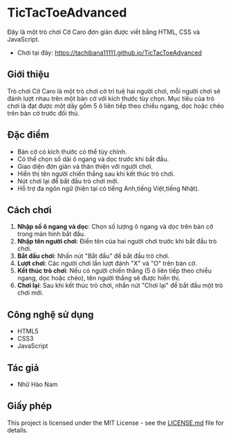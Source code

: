 # TicTacToeAdvanced
Đây là một trò chơi Cờ Caro đơn giản được viết bằng HTML, CSS và JavaScript.

- Chơi tại đây: https://tachibana11111.github.io/TicTacToeAdvanced

## Giới thiệu

Trò chơi Cờ Caro là một trò chơi cờ trí tuệ hai người chơi, mỗi người chơi sẽ đánh lượt nhau trên một bàn cờ với kích thước tùy chọn. Mục tiêu của trò chơi là đạt được một dãy gồm 5 ô liên tiếp theo chiều ngang, dọc hoặc chéo trên bàn cờ trước đối thủ.

## Đặc điểm

- Bàn cờ có kích thước có thể tùy chỉnh.
- Có thể chọn số dải ô ngang và dọc trước khi bắt đầu.
- Giao diện đơn giản và thân thiện với người chơi.
- Hiển thị tên người chiến thắng sau khi kết thúc trò chơi.
- Nút chơi lại để bắt đầu trò chơi mới.
- Hỗ trợ đa ngôn ngữ (hiện tại có tiếng Anh,tiếng Việt,tiếng Nhật).

## Cách chơi

1. **Nhập số ô ngang và dọc**: Chọn số lượng ô ngang và dọc trên bàn cờ trong màn hình bắt đầu.
2. **Nhập tên người chơi**: Điền tên của hai người chơi trước khi bắt đầu trò chơi.
3. **Bắt đầu chơi**: Nhấn nút "Bắt đầu" để bắt đầu trò chơi.
4. **Lượt chơi**: Các người chơi lần lượt đánh "X" và "O" trên bàn cờ.
5. **Kết thúc trò chơi**: Nếu có người chiến thắng (5 ô liên tiếp theo chiều ngang, dọc hoặc chéo), tên người thắng sẽ được hiển thị.
6. **Chơi lại**: Sau khi kết thúc trò chơi, nhấn nút "Chơi lại" để bắt đầu một trò chơi mới.

## Công nghệ sử dụng

- HTML5
- CSS3
- JavaScript

## Tác giả

- Nhữ Hào Nam

## Giấy phép

This project is licensed under the MIT License - see the [LICENSE.md](LICENSE.md) file for details.
